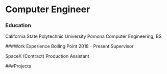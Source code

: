 # Computer Engineer

### Education
California State Polytechnic University Pomona
Computer Engineering, BS

###Work Experience
Boiling Point 2018 - Present
Supervisor

SpaceX (Contract)
Production Assistant

###Projects

